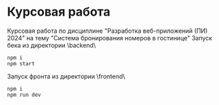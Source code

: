 # Курсовая работа
Курсовая работа по дисциплине "Разработка веб-приложений (ПИ) 2024" на тему "Система бронирования номеров в гостинице"
Запуск бека из директории \backend\
```
npm i
npm start
```
Запуск фронта из директории \frontend\
```
npm i
npm run dev
```
